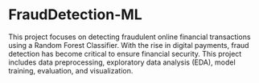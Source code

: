 # FraudDetection-ML
This project focuses on detecting fraudulent online financial transactions using a Random Forest Classifier. With the rise in digital payments, fraud detection has become critical to ensure financial security. This project includes data preprocessing, exploratory data analysis (EDA), model training, evaluation, and visualization.
